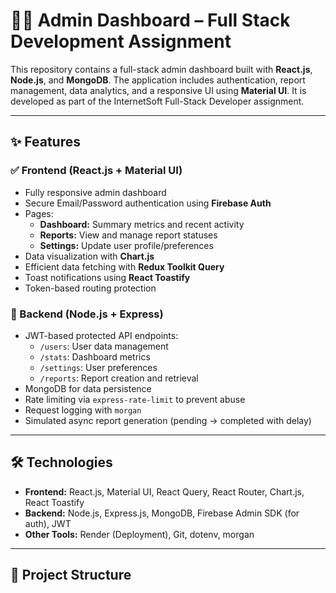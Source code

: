 # 🧑‍💻 Admin Dashboard – Full Stack Development Assignment

This repository contains a full-stack admin dashboard built with **React.js**, **Node.js**, and **MongoDB**. The application includes authentication, report management, data analytics, and a responsive UI using **Material UI**. It is developed as part of the InternetSoft Full-Stack Developer assignment.

---

## ✨ Features

### ✅ Frontend (React.js + Material UI)
- Fully responsive admin dashboard
- Secure Email/Password authentication using **Firebase Auth**
- Pages:
  - **Dashboard:** Summary metrics and recent activity
  - **Reports:** View and manage report statuses
  - **Settings:** Update user profile/preferences
- Data visualization with **Chart.js**
- Efficient data fetching with **Redux Toolkit Query**
- Toast notifications using **React Toastify**
- Token-based routing protection

### 🚀 Backend (Node.js + Express)
- JWT-based protected API endpoints:
  - `/users`: User data management
  - `/stats`: Dashboard metrics
  - `/settings`: User preferences
  - `/reports`: Report creation and retrieval
- MongoDB for data persistence
- Rate limiting via `express-rate-limit` to prevent abuse
- Request logging with `morgan`
- Simulated async report generation (pending → completed with delay)

---

## 🛠️ Technologies

- **Frontend:** React.js, Material UI, React Query, React Router, Chart.js, React Toastify
- **Backend:** Node.js, Express.js, MongoDB, Firebase Admin SDK (for auth), JWT
- **Other Tools:** Render (Deployment), Git, dotenv, morgan

---

## 📁 Project Structure


